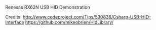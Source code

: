 Renesas RX62N USB HID Demonstration

Credits:
http://www.codeproject.com/Tips/530836/Csharp-USB-HID-Interface
https://github.com/mikeobrien/HidLibrary/

